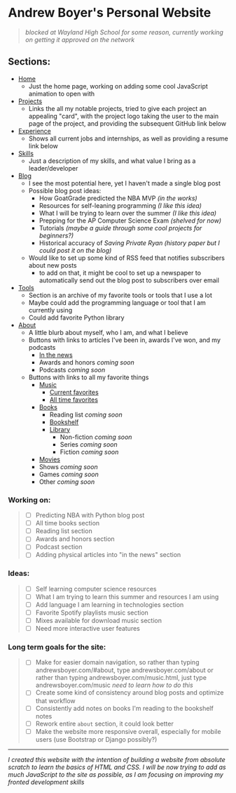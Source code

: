 <div>
<p align="center">
    <a href="https://andrewsboyer.com/" target="_blank" rel="noreferrer noopener">
        <img src="https://github.com/asboyer2/asboyer2/blob/master/images/logo.png?raw=true" alt="">
    </a>
</p>
</div>

# Andrew Boyer's Personal Website
> *blocked at Wayland High School for some reason, currently working on getting it approved on the network*


## Sections:
* [Home](https://andrewsboyer.com/#home)
    * Just the home page, working on adding some cool JavaScript animation to open with
* [Projects](https://andrewsboyer.com/#projects)
    * Links the all my notable projects, tried to give each project an appealing "card", with the project logo taking the user to the main page of the project, and providing the subsequent GitHub link below
* [Experience](https://andrewsboyer.com/#work)
    * Shows all current jobs and internships, as well as providing a resume link below
* [Skills](https://andrewsboyer.com/#services)
    * Just a description of my skills, and what value I bring as a leader/developer
* [Blog](https://andrewsboyer.com/#blog)
    * I see the most potential here, yet I haven't made a single blog post
    * Possible blog post ideas:
        * How GoatGrade predicted the NBA MVP *(in the works)*
        * Resources for self-leaning programming *(I like this idea)*
        * What I will be trying to learn over the summer *(I like this idea)*
        * Prepping for the AP Computer Science Exam *(shelved for now)*
        * Tutorials *(maybe a guide through some cool projects for beginners?)*
        * Historical accuracy of *Saving Private Ryan* *(history paper but I could post it on the blog)*
    * Would like to set up some kind of RSS feed that notifies subscribers about new posts
        * to add on that, it might be cool to set up a newspaper to automatically send out the blog post to subscribers over email
* [Tools](https://andrewsboyer.com/#tools)
    * Section is an archive of my favorite tools or tools that I use a lot
    * Maybe could add the programming language or tool that I am currently using
    * Could add favorite Python library
* [About](https://andrewsboyer.com/#about)
    * A little blurb about myself, who I am, and what I believe
    * Buttons with links to articles I've been in, awards I've won, and my podcasts
        * [In the news](https://andrewsboyer.com/news.html)
        * Awards and honors *coming soon*
        * Podcasts *coming soon*
    * Buttons with links to all my favorite things
        * [Music](https://andrewsboyer.com/music.html)
            * [Current favorites](https://andrewsboyer.com/music-at-the-moment.html)
            * [All time favorites](https://andrewsboyer.com/music-all-time.html)
        * [Books](https://andrewsboyer.com/books.html)
            * Reading list *coming soon*
            * [Bookshelf](https://andrewsboyer.com/bookshelf.html)
            * [Library](https://andrewsboyer.com/library.html)
                * Non-fiction *coming soon*
                * Series *coming soon*
                * Fiction *coming soon*
        * [Movies](https://andrewsboyer.com/movies.html)
        * Shows *coming soon*
        * Games *coming soon*
        * Other *coming soon*



### Working on:
> - [ ] Predicting NBA with Python blog post
> - [ ] All time books section
> - [ ] Reading list section
> - [ ] Awards and honors section
> - [ ] Podcast section
> - [ ] Adding physical articles into "in the news" section

### Ideas:
> - [ ] Self learning computer science resources
> - [ ] What I am trying to learn this summer and resources I am using
> - [ ] Add language I am learning in technologies section
> - [ ] Favorite Spotify playlists music section
> - [ ] Mixes available for download music section 
> - [ ] Need more interactive user features

### Long term goals for the site:
> - [ ] Make for easier domain navigation, so rather than typing andrewsboyer.com/#about, type andrewsboyer.com/about or rather than typing andrewsboyer.com/music.html, just type andrewsboyer.com/music *need to learn how to do this*
> - [ ] Create some kind of consistency around blog posts and optimize that workflow
> - [ ] Consistently add notes on books I'm reading to the bookshelf notes
> - [ ] Rework entire `about` section, it could look better
> - [ ] Make the website more responsive overall, especially for mobile users (use Bootstrap or Django possibly?) 

***

*I created this website with the intention of building a website from absolute scratch to learn the basics of HTML and CSS. I will be now trying to add as much JavaScript to the site as possible, as I am focusing on improving my fronted development skills*